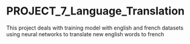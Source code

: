 # PROJECT_7_Language_Translation
This project deals with training model with english and french datasets using neural networks to translate new english words to french
